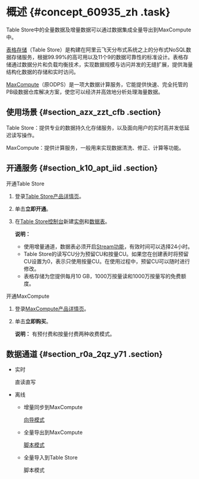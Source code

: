 # 概述 {#concept_60935_zh .task}

Table Store中的全量数据及增量数据可以通过数据集成全量导出到MaxCompute中。

[表格存储](https://www.aliyun.com/product/ots/)（Table Store）是构建在阿里云飞天分布式系统之上的分布式NoSQL数据存储服务，根据99.99%的高可用以及11个9的数据可靠性的标准设计。表格存储通过数据分片和负载均衡技术，实现数据规模与访问并发的无缝扩展，提供海量结构化数据的存储和实时访问。

[MaxCompute](https://www.aliyun.com/product/odps)（原ODPS）是一项大数据计算服务，它能提供快速、完全托管的PB级数据仓库解决方案，使您可以经济并高效地分析处理海量数据。

## 使用场景 {#section_azx_zzt_cfb .section}

Table Store：提供专业的数据持久化存储服务，以及面向用户的实时高并发低延迟读写操作。

MaxCompute：提供计算服务，一般用来实现数据清洗、修正、计算等功能。

## 开通服务 {#section_k10_apt_iid .section}

开通Table Store

1.  登录[Table Store产品详情页](https://www.aliyun.com/product/ots/)。
2.  单击**立即开通**。
3.  在[Table Store控制台](https://ots.console.aliyun.com)新建[实例](../../../../cn.zh-CN/快速入门/创建实例.md#)和[数据表](../../../../cn.zh-CN/快速入门/创建数据表.md#)。

    **说明：** 

    -   使用增量通道，数据表必须开启[Stream功能](../../../../cn.zh-CN/隐藏/Stream增量数据流/概述.md#)，有效时间可以选择24小时。
    -   Table Store的读写CU分为预留CU和按量CU。如果您在创建表时将预留CU设置为0，表示只使用按量CU。在使用过程中，预留CU可以随时进行修改。
    -   表格存储为您提供每月10 GB，1000万按量读和1000万按量写的免费额度。

开通MaxCompute

1.  登录[MaxCompute产品详情页](https://www.aliyun.com/product/odps)。
2.  单击**立即购买**。

    **说明：** 有预付费和按量付费两种收费模式。


## 数据通道 {#section_r0a_2qz_y71 .section}

-   实时

    直读直写

-   离线

    -   增量同步到MaxCompute

        [向导模式](cn.zh-CN/隐藏/MaxCompute/增量同步（向导模式）.md#)

    -   全量导出到MaxCompute

        [脚本模式](cn.zh-CN/隐藏/MaxCompute/全量导出（脚本模式）.md#)

    -   全量导入到Table Store

        脚本模式


